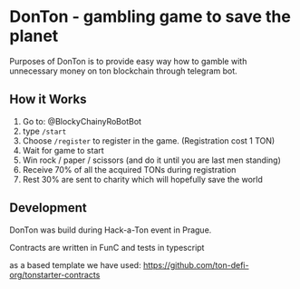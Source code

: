 # DonTon - gambling game to save the planet

Purposes of DonTon is to provide easy way how to gamble with unnecessary money on ton blockchain through telegram bot.
 
## How it Works

1) Go to: @BlockyChainyRoBotBot
2) type `/start`
3) Choose `/register` to register in the game. (Registration cost 1 TON)
4) Wait for game to start
5) Win rock / paper / scissors (and do it until you are last men standing)
6) Receive 70% of all the acquired TONs during registration
7) Rest 30% are sent to charity which will hopefully save the world 

## Development

DonTon was build during Hack-a-Ton event in Prague. 

Contracts are written in FunC and tests in typescript

as a based template we have used: https://github.com/ton-defi-org/tonstarter-contracts